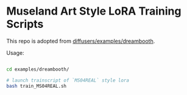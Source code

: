 # Museland Art Style LoRA Training Scripts

This repo is adopted from [diffusers/examples/dreambooth](https://github.com/huggingface/diffusers/tree/main/examples/dreambooth).  

Usage:  
```bash

cd examples/dreambooth/

# launch trainscript of `MS04REAL` style lora
bash train_MS04REAL.sh

```